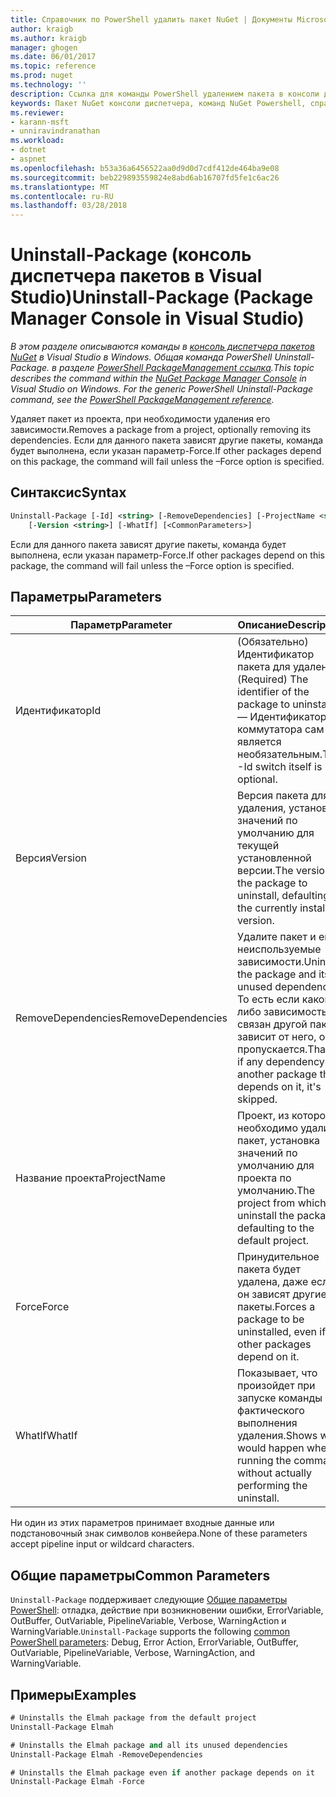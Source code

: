 ```yaml
---
title: Справочник по PowerShell удалить пакет NuGet | Документы Microsoft
author: kraigb
ms.author: kraigb
manager: ghogen
ms.date: 06/01/2017
ms.topic: reference
ms.prod: nuget
ms.technology: ''
description: Ссылка для команды PowerShell удалением пакета в консоли диспетчера пакетов NuGet в Visual Studio.
keywords: Пакет NuGet консоли диспетчера, команд NuGet Powershell, справочник по NuGet Powershell, удалением пакета
ms.reviewer:
- karann-msft
- unniravindranathan
ms.workload:
- dotnet
- aspnet
ms.openlocfilehash: b53a36a6456522aa0d9d0d7cdf412de464ba9e08
ms.sourcegitcommit: beb229893559824e8abd6ab16707fd5fe1c6ac26
ms.translationtype: MT
ms.contentlocale: ru-RU
ms.lasthandoff: 03/28/2018
---
```

# <a name="uninstall-package-package-manager-console-in-visual-studio"></a><span data-ttu-id="f0906-104">Uninstall-Package (консоль диспетчера пакетов в Visual Studio)</span><span class="sxs-lookup"><span data-stu-id="f0906-104">Uninstall-Package (Package Manager Console in Visual Studio)</span></span>

<span data-ttu-id="f0906-105">*В этом разделе описываются команды в [консоль диспетчера пакетов NuGet](package-manager-console.md) в Visual Studio в Windows. Общая команда PowerShell Uninstall-Package. в разделе [PowerShell PackageManagement ссылка](/powershell/module/packagemanagement/?view=powershell-6).*</span><span class="sxs-lookup"><span data-stu-id="f0906-105">*This topic describes the command within the [NuGet Package Manager Console](package-manager-console.md) in Visual Studio on Windows. For the generic PowerShell Uninstall-Package command, see the [PowerShell PackageManagement reference](/powershell/module/packagemanagement/?view=powershell-6).*</span></span>

<span data-ttu-id="f0906-106">Удаляет пакет из проекта, при необходимости удаления его зависимости.</span><span class="sxs-lookup"><span data-stu-id="f0906-106">Removes a package from a project, optionally removing its dependencies.</span></span> <span data-ttu-id="f0906-107">Если для данного пакета зависят другие пакеты, команда будет выполнена, если указан параметр-Force.</span><span class="sxs-lookup"><span data-stu-id="f0906-107">If other packages depend on this package, the command will fail unless the –Force option is specified.</span></span>

## <a name="syntax"></a><span data-ttu-id="f0906-108">Синтаксис</span><span class="sxs-lookup"><span data-stu-id="f0906-108">Syntax</span></span>

```ps
Uninstall-Package [-Id] <string> [-RemoveDependencies] [-ProjectName <string>] [-Force]
    [-Version <string>] [-WhatIf] [<CommonParameters>]
```

<span data-ttu-id="f0906-109">Если для данного пакета зависят другие пакеты, команда будет выполнена, если указан параметр-Force.</span><span class="sxs-lookup"><span data-stu-id="f0906-109">If other packages depend on this package, the command will fail unless the –Force option is specified.</span></span>

## <a name="parameters"></a><span data-ttu-id="f0906-110">Параметры</span><span class="sxs-lookup"><span data-stu-id="f0906-110">Parameters</span></span>

| <span data-ttu-id="f0906-111">Параметр</span><span class="sxs-lookup"><span data-stu-id="f0906-111">Parameter</span></span> | <span data-ttu-id="f0906-112">Описание</span><span class="sxs-lookup"><span data-stu-id="f0906-112">Description</span></span> |
| --- | --- |
| <span data-ttu-id="f0906-113">Идентификатор</span><span class="sxs-lookup"><span data-stu-id="f0906-113">Id</span></span> | <span data-ttu-id="f0906-114">(Обязательно) Идентификатор пакета для удаления.</span><span class="sxs-lookup"><span data-stu-id="f0906-114">(Required) The identifier of the package to uninstall.</span></span> <span data-ttu-id="f0906-115">— Идентификатор коммутатора сам является необязательным.</span><span class="sxs-lookup"><span data-stu-id="f0906-115">The -Id switch itself is optional.</span></span> |
| <span data-ttu-id="f0906-116">Версия</span><span class="sxs-lookup"><span data-stu-id="f0906-116">Version</span></span> | <span data-ttu-id="f0906-117">Версия пакета для удаления, установка значений по умолчанию для текущей установленной версии.</span><span class="sxs-lookup"><span data-stu-id="f0906-117">The version of the package to uninstall, defaulting to the currently installed version.</span></span> |
| <span data-ttu-id="f0906-118">RemoveDependencies</span><span class="sxs-lookup"><span data-stu-id="f0906-118">RemoveDependencies</span></span> | <span data-ttu-id="f0906-119">Удалите пакет и его неиспользуемые зависимости.</span><span class="sxs-lookup"><span data-stu-id="f0906-119">Uninstall the package and its unused dependencies.</span></span> <span data-ttu-id="f0906-120">То есть если какой-либо зависимостью связан другой пакет зависит от него, он пропускается.</span><span class="sxs-lookup"><span data-stu-id="f0906-120">That is, if any dependency has another package that depends on it, it's skipped.</span></span> |
| <span data-ttu-id="f0906-121">Название проекта</span><span class="sxs-lookup"><span data-stu-id="f0906-121">ProjectName</span></span> | <span data-ttu-id="f0906-122">Проект, из которого необходимо удалить пакет, установка значений по умолчанию для проекта по умолчанию.</span><span class="sxs-lookup"><span data-stu-id="f0906-122">The project from which to uninstall the package, defaulting to the default project.</span></span> |
| <span data-ttu-id="f0906-123">Force</span><span class="sxs-lookup"><span data-stu-id="f0906-123">Force</span></span> | <span data-ttu-id="f0906-124">Принудительное пакета будет удалена, даже если он зависят другие пакеты.</span><span class="sxs-lookup"><span data-stu-id="f0906-124">Forces a package to be uninstalled, even if other packages depend on it.</span></span> |
| <span data-ttu-id="f0906-125">WhatIf</span><span class="sxs-lookup"><span data-stu-id="f0906-125">WhatIf</span></span> | <span data-ttu-id="f0906-126">Показывает, что произойдет при запуске команды без фактического выполнения удаления.</span><span class="sxs-lookup"><span data-stu-id="f0906-126">Shows what would happen when running the command without actually performing the uninstall.</span></span> |

<span data-ttu-id="f0906-127">Ни один из этих параметров принимает входные данные или подстановочный знак символов конвейера.</span><span class="sxs-lookup"><span data-stu-id="f0906-127">None of these parameters accept pipeline input or wildcard characters.</span></span>

## <a name="common-parameters"></a><span data-ttu-id="f0906-128">Общие параметры</span><span class="sxs-lookup"><span data-stu-id="f0906-128">Common Parameters</span></span>

<span data-ttu-id="f0906-129">`Uninstall-Package` поддерживает следующие [Общие параметры PowerShell](http://go.microsoft.com/fwlink/?LinkID=113216): отладка, действие при возникновении ошибки, ErrorVariable, OutBuffer, OutVariable, PipelineVariable, Verbose, WarningAction и WarningVariable.</span><span class="sxs-lookup"><span data-stu-id="f0906-129">`Uninstall-Package` supports the following [common PowerShell parameters](http://go.microsoft.com/fwlink/?LinkID=113216): Debug, Error Action, ErrorVariable, OutBuffer, OutVariable, PipelineVariable, Verbose, WarningAction, and WarningVariable.</span></span>

## <a name="examples"></a><span data-ttu-id="f0906-130">Примеры</span><span class="sxs-lookup"><span data-stu-id="f0906-130">Examples</span></span>

```ps
# Uninstalls the Elmah package from the default project
Uninstall-Package Elmah

# Uninstalls the Elmah package and all its unused dependencies
Uninstall-Package Elmah -RemoveDependencies 

# Uninstalls the Elmah package even if another package depends on it
Uninstall-Package Elmah -Force
```
